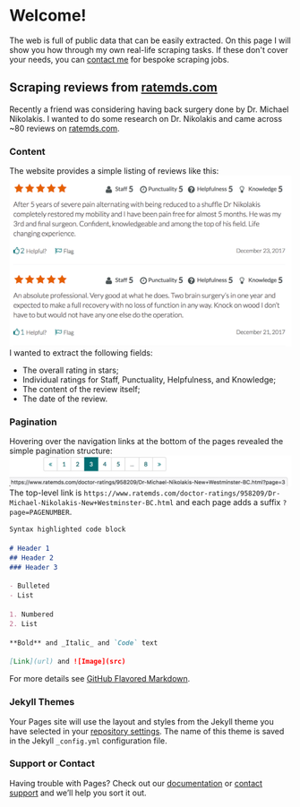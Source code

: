 # Welcome!

The web is full of public data that can be easily extracted. On this page I will show you how through my own real-life scraping tasks. If these don't cover your needs, you can [contact me](mailto:hello@scrapeyscrape.com) for bespoke scraping jobs.


## Scraping reviews from [ratemds.com](ratemds.com)
Recently a friend was considering having back surgery done by Dr. Michael Nikolakis. I wanted to do some research on Dr. Nikolakis and came across ~80 reviews on [ratemds.com](https://www.ratemds.com/doctor-ratings/958209/Dr-Michael-Nikolakis-New+Westminster-BC.html).

### Content
The website provides a simple listing of reviews like this:
![ratemds_reviews](./img/ratemds_reviews.jpg)
I wanted to extract the following fields:
- The overall rating in stars;
- Individual ratings for Staff, Punctuality, Helpfulness, and Knowledge;
- The content of the review itself;
- The date of the review.

### Pagination
Hovering over the navigation links at the bottom of the pages revealed the simple pagination structure:
![ratemds_pagination](./img/ratemds_pagination.jpg)
The top-level link is `https://www.ratemds.com/doctor-ratings/958209/Dr-Michael-Nikolakis-New+Westminster-BC.html` and each page adds a suffix `?page=PAGENUMBER`.




```markdown
Syntax highlighted code block

# Header 1
## Header 2
### Header 3

- Bulleted
- List

1. Numbered
2. List

**Bold** and _Italic_ and `Code` text

[Link](url) and ![Image](src)
```

For more details see [GitHub Flavored Markdown](https://guides.github.com/features/mastering-markdown/).

### Jekyll Themes

Your Pages site will use the layout and styles from the Jekyll theme you have selected in your [repository settings](https://github.com/scrapeyscrape/scrapeyscrape.github.io/settings). The name of this theme is saved in the Jekyll `_config.yml` configuration file.

### Support or Contact

Having trouble with Pages? Check out our [documentation](https://docs.github.com/categories/github-pages-basics/) or [contact support](https://github.com/contact) and we’ll help you sort it out.
